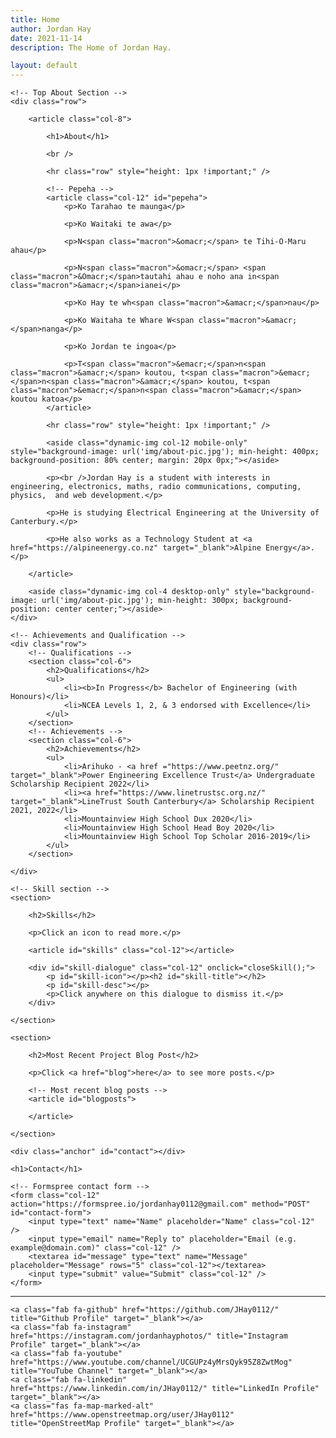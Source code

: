 ```yaml
---
title: Home
author: Jordan Hay
date: 2021-11-14
description: The Home of Jordan Hay.

layout: default
---
```


<div id="about" class="anchor"></div>

<!-- About -->
<section>

    <!-- Top About Section -->
    <div class="row">

        <article class="col-8">
            
            <h1>About</h1>

            <br />

            <hr class="row" style="height: 1px !important;" />

            <!-- Pepeha -->
            <article class="col-12" id="pepeha">
                <p>Ko Tarahao te maunga</p>
                
                <p>Ko Waitaki te awa</p>

                <p>N<span class="macron">&omacr;</span> te Tihi-O-Maru ahau</p>

                <p>N<span class="macron">&omacr;</span> <span class="macron">&Omacr;</span>tautahi ahau e noho ana in<span class="macron">&amacr;</span>ianei</p>

                <p>Ko Hay te wh<span class="macron">&amacr;</span>nau</p>

                <p>Ko Waitaha te Whare W<span class="macron">&amacr;</span>nanga</p>

                <p>Ko Jordan te ingoa</p>

                <p>T<span class="macron">&emacr;</span>n<span class="macron">&amacr;</span> koutou, t<span class="macron">&emacr;</span>n<span class="macron">&amacr;</span> koutou, t<span class="macron">&emacr;</span>n<span class="macron">&amacr;</span> koutou katoa</p>
            </article>

            <hr class="row" style="height: 1px !important;" />

            <aside class="dynamic-img col-12 mobile-only" style="background-image: url('img/about-pic.jpg'); min-height: 400px; background-position: 80% center; margin: 20px 0px;"></aside>

            <p><br />Jordan Hay is a student with interests in engineering, electronics, maths, radio communications, computing, physics,  and web development.</p>

            <p>He is studying Electrical Engineering at the University of Canterbury.</p>

            <p>He also works as a Technology Student at <a href="https://alpineenergy.co.nz" target="_blank">Alpine Energy</a>.</p>

        </article>

        <aside class="dynamic-img col-4 desktop-only" style="background-image: url('img/about-pic.jpg'); min-height: 300px; background-position: center center;"></aside>
    </div>

    <!-- Achievements and Qualification -->
    <div class="row">
        <!-- Qualifications -->
        <section class="col-6">
            <h2>Qualifications</h2>
            <ul>
                <li><b>In Progress</b> Bachelor of Engineering (with Honours)</li>
                <li>NCEA Levels 1, 2, & 3 endorsed with Excellence</li>
            </ul>
        </section>
        <!-- Achievements -->
        <section class="col-6">
            <h2>Achievements</h2>
            <ul>
                <li>Arihuko - <a href ="https://www.peetnz.org/" target="_blank">Power Engineering Excellence Trust</a> Undergraduate Scholarship Recipient 2022</li>
                <li><a href="https://www.linetrustsc.org.nz/" target="_blank">LineTrust South Canterbury</a> Scholarship Recipient 2021, 2022</li>
                <li>Mountainview High School Dux 2020</li>
                <li>Mountainview High School Head Boy 2020</li>
                <li>Mountainview High School Top Scholar 2016-2019</li>
            </ul>
        </section>

    </div>

    <!-- Skill section -->
    <section>

        <h2>Skills</h2>

        <p>Click an icon to read more.</p>

        <article id="skills" class="col-12"></article>

        <div id="skill-dialogue" class="col-12" onclick="closeSkill();">
            <p id="skill-icon"></p><h2 id="skill-title"></h2>
            <p id="skill-desc"></p>
            <p>Click anywhere on this dialogue to dismiss it.</p>
        </div>

    </section>

    <section>

        <h2>Most Recent Project Blog Post</h2>

        <p>Click <a href="blog">here</a> to see more posts.</p>

        <!-- Most recent blog posts -->
        <article id="blogposts">

        </article>

    </section>

</section>

<!-- Contact -->
<section id="contact-section">

    <div class="anchor" id="contact"></div>

    <h1>Contact</h1>

    <!-- Formspree contact form -->
    <form class="col-12" action="https://formspree.io/jordanhay0112@gmail.com" method="POST" id="contact-form">
        <input type="text" name="Name" placeholder="Name" class="col-12" />
        <input type="email" name="Reply to" placeholder="Email (e.g. example@domain.com)" class="col-12" />
        <textarea id="message" type="text" name="Message" placeholder="Message" rows="5" class="col-12"></textarea>
        <input type="submit" value="Submit" class="col-12" />
    </form>

</section>

<!-- Links -->

<div class="anchor" id="links"></div>

<hr />

<section id="links-section">

    <a class="fab fa-github" href="https://github.com/JHay0112/" title="Github Profile" target="_blank"></a>
    <a class="fab fa-instagram" href="https://instagram.com/jordanhayphotos/" title="Instagram Profile" target="_blank"></a>
    <a class="fab fa-youtube" href="https://www.youtube.com/channel/UCGUPz4yMrsQyk95Z8ZwtMog" title="YouTube Channel" target="_blank"></a>
    <a class="fab fa-linkedin" href="https://www.linkedin.com/in/JHay0112/" title="LinkedIn Profile" target="_blank"></a>
    <a class="fas fa-map-marked-alt" href="https://www.openstreetmap.org/user/JHay0112" title="OpenStreetMap Profile" target="_blank"></a>

</section>